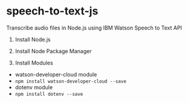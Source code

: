 # speech-to-text-js
Transcribe audio files in Node.js using IBM Watson Speech to Text API

1. Install Node.js

2. Install Node Package Manager

3. Install Modules
  - watson-developer-cloud module
  - `npm install watson-developer-cloud --save`
  - dotenv module
  - `npm install dotenv --save`